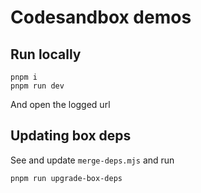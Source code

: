 # Codesandbox demos

## Run locally

```
pnpm i
pnpm run dev
```

And open the logged url

## Updating box deps

See and update `merge-deps.mjs` and run

```
pnpm run upgrade-box-deps
```

